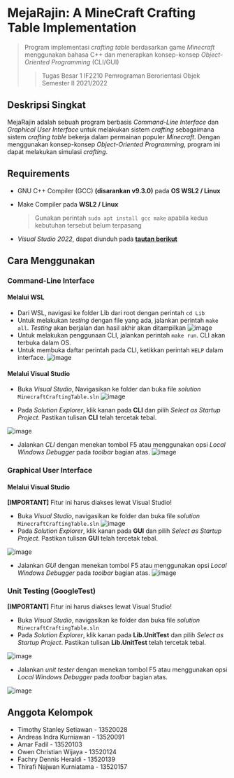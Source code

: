 # MejaRajin: A MineCraft Crafting Table Implementation
> Program implementasi _crafting table_ berdasarkan game _Minecraft_ menggunakan bahasa C++ dan menerapkan konsep-konsep _Object-Oriented Programming_ (CLI/GUI)
> > Tugas Besar 1 IF2210 Pemrograman Berorientasi Objek
> > Semester II 2021/2022

## Deskripsi Singkat
MejaRajin adalah sebuah program berbasis _Command-Line Interface_ dan _Graphical User Interface_ untuk melakukan sistem _crafting_ sebagaimana sistem _crafting table_ bekerja dalam permainan populer _Minecraft_. Dengan menggunakan konsep-konsep _Object-Oriented Programming_, program ini dapat melakukan simulasi _crafting_.

## Requirements
- GNU C++ Compiler (GCC) **(disarankan v9.3.0)** pada **OS WSL2 / Linux**
- Make Compiler pada **WSL2 / Linux**

  > Gunakan perintah `sudo apt install gcc make` apabila kedua kebutuhan tersebut belum terpasang 
- _Visual Studio 2022_, dapat diunduh pada <a href = "https://visualstudio.microsoft.com/vs/community/"><b>tautan berikut</b></a>

## Cara Menggunakan
### Command-Line Interface
#### Melalui WSL
- Dari WSL, navigasi ke folder Lib dari root dengan perintah `cd Lib`
- Untuk melakukan _testing_ dengan file yang ada, jalankan perintah `make all`. _Testing_ akan berjalan dan hasil akhir akan ditampilkan
![image](https://user-images.githubusercontent.com/74661051/159971908-8bd0b668-09b4-429b-aefe-b67230c594db.png)
- Untuk melakukan penggunaan CLI, jalankan perintah `make run`. CLI akan terbuka dalam OS.
- Untuk membuka daftar perintah pada CLI, ketikkan perintah `HELP` dalam interface.
![image](https://user-images.githubusercontent.com/74661051/159972030-91c213d3-0620-4707-960d-58c56aa3b1b4.png)

#### Melalui Visual Studio
- Buka _Visual Studio_, Navigasikan ke folder dan buka file _solution_ `MinecraftCraftingTable.sln`
![image](https://user-images.githubusercontent.com/74661051/159973488-fe6fbe70-6101-4537-bae0-d11a27213aeb.png)

- Pada _Solution Explorer_, klik kanan pada **CLI** dan pilih _Select as Startup Project_. Pastikan tulisan **CLI** telah tercetak tebal.

![image](https://user-images.githubusercontent.com/74661051/159973620-1d598d07-9b76-468b-bd44-ab0866988c93.png)
- Jalankan _CLI_ dengan menekan tombol F5 atau menggunakan opsi _Local Windows Debugger_ pada _toolbar_ bagian atas.
![image](https://user-images.githubusercontent.com/71161031/159953110-ab476a8e-be15-4783-9a49-34496f5797ea.png)

### Graphical User Interface
#### Melalui Visual Studio
**[IMPORTANT]** Fitur ini harus diakses lewat Visual Studio!
- Buka _Visual Studio_, navigasikan ke folder dan buka file _solution_ `MinecraftCraftingTable.sln`
![image](https://user-images.githubusercontent.com/74661051/159973467-9cb0a872-a659-4f17-9dc4-afd2f4b8b9a8.png)
- Pada _Solution Explorer_, klik kanan pada **GUI** dan pilih _Select as Startup Project_. Pastikan tulisan **GUI** telah tercetak tebal.

![image](https://user-images.githubusercontent.com/71161031/159953407-36bb9941-0eff-4ad4-aac6-031089b7912c.png)
- Jalankan _GUI_ dengan menekan tombol F5 atau menggunakan opsi _Local Windows Debugger_ pada _toolbar_ bagian atas.
![image](https://user-images.githubusercontent.com/71161031/159953110-ab476a8e-be15-4783-9a49-34496f5797ea.png)

### Unit Testing (GoogleTest)
**[IMPORTANT]** Fitur ini harus diakses lewat Visual Studio!
- Buka _Visual Studio_, navigasikan ke folder dan buka file _solution_ `MinecraftCraftingTable.sln`
- Pada _Solution Explorer_, klik kanan pada **Lib.UnitTest** dan pilih _Select as Startup Project_. Pastikan tulisan **Lib.UnitTest** telah tercetak tebal.

![image](https://user-images.githubusercontent.com/71161031/159952730-c82b6d88-7185-4816-b1a6-3840dee21e84.png)
- Jalankan _unit tester_ dengan menekan tombol F5 atau menggunakan opsi _Local Windows Debugger_ pada _toolbar_ bagian atas.

![image](https://user-images.githubusercontent.com/71161031/159953110-ab476a8e-be15-4783-9a49-34496f5797ea.png)

## Anggota Kelompok
- Timothy Stanley Setiawan  - 13520028
- Andreas Indra Kurniawan   - 13520091
- Amar Fadil                - 13520103
- Owen Christian Wijaya     - 13520124
- Fachry Dennis Heraldi     - 13520139
- Thirafi Najwan Kurniatama - 13520157

